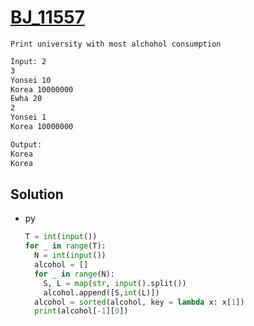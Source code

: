 # [BJ_11557](https://acmicpc.net/problem/11557)

```en
Print university with most alchohol consumption
```

```txt
Input: 2
3
Yonsei 10
Korea 10000000
Ewha 20
2
Yonsei 1
Korea 10000000

Output:
Korea
Korea
```

## Solution

* py

  ```py
  T = int(input())
  for _ in range(T):
    N = int(input())
    alcohol = []
    for _ in range(N):
      S, L = map(str, input().split())
      alcohol.append([S,int(L)])
    alcohol = sorted(alcohol, key = lambda x: x[1])
    print(alcohol[-1][0])
  ```
